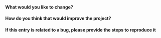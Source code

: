 #### What would you like to change?

#### How do you think that would improve the project?

#### If this entry is related to a bug, please provide the steps to reproduce it